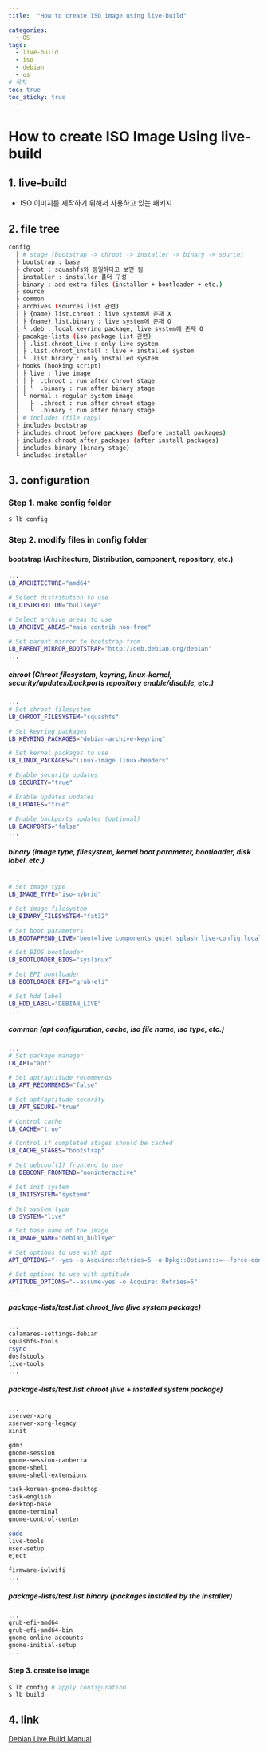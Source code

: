 ```yaml
---
title:  "How to create ISO image using live-build"

categories:
  - OS
tags:
  - live-build
  - iso
  - debian
  - os
# 목차
toc: true
toc_sticky: true
---
```


# How to create ISO Image Using live-build

## 1. live-build

* ISO 이미지를 제작하기 위해서 사용하고 있는 패키지

## 2. file tree

```bash
config
  │ # stage (bootstrap -> chroot -> installer -> binary -> source)
  ├ bootstrap : base
  ├ chroot : squashfs와 동일하다고 보면 됨
  ├ installer : installer 폴더 구성
  ├ binary : add extra files (installer + bootloader + etc.)
  ├ source
  ├ common
  ├ archives (sources.list 관련)
  │ ├ {name}.list.chroot : live system에 존재 X
  │ ├ {name}.list.binary : live system에 존재 O
  │ └ .deb : local keyring package, live system에 존재 O
  ├ pacakge-lists (iso package list 관련)
  │ ├ .list.chroot_live : only live system
  │ ├ .list.chroot_install : live + installed system
  │ └ .list.binary : only installed system
  ├ hooks (hooking script)
  │ ├ live : live image 
  │ │ ├  .chroot : run after chroot stage
  │ │ └  .binary : run after binary stage
  │ └ normal : regular system image
  │   ├  .chroot : run after chroot stage
  │   └  .binary : run after binary stage
  │ # includes (file copy)
  ├ includes.bootstrap
  ├ includes.chroot_before_packages (before install packages)
  ├ includes.chroot_after_packages (after install packages)
  ├ includes.binary (binary stage)
  └ includes.installer
```

## 3. configuration

### Step 1. make config folder

```bash
$ lb config
```

### Step 2. modify files in config folder

#### bootstrap (Architecture, Distribution, component, repository, etc.)

```bash
...
LB_ARCHITECTURE="amd64"

# Select distribution to use
LB_DISTRIBUTION="bullseye"

# Select archive areas to use
LB_ARCHIVE_AREAS="main contrib non-free"

# Set parent mirror to bootstrap from
LB_PARENT_MIRROR_BOOTSTRAP="http://deb.debian.org/debian"
...
```

##### chroot (Chroot filesystem, keyring, linux-kernel, security/updates/backports repository enable/disable, etc.)

```bash
...
# Set chroot filesystem
LB_CHROOT_FILESYSTEM="squashfs"

# Set keyring packages
LB_KEYRING_PACKAGES="debian-archive-keyring"

# Set kernel packages to use
LB_LINUX_PACKAGES="linux-image linux-headers"

# Enable security updates
LB_SECURITY="true"

# Enable updates updates
LB_UPDATES="true"

# Enable backports updates (optional)
LB_BACKPORTS="false"
...
```

##### binary (image type, filesystem, kernel boot parameter, bootloader, disk label. etc.)

```bash
...
# Set image type
LB_IMAGE_TYPE="iso-hybrid"

# Set image filesystem
LB_BINARY_FILESYSTEM="fat32"

# Set boot parameters
LB_BOOTAPPEND_LIVE="boot=live components quiet splash live-config.locales=ko_KR.UTF-8 live-config.timezone=Asia/Seoul live-config.keyboard-layouts=kr"

# Set BIOS bootloader
LB_BOOTLOADER_BIOS="syslinux"

# Set EFI bootloader
LB_BOOTLOADER_EFI="grub-efi"

# Set hdd label
LB_HDD_LABEL="DEBIAN_LIVE"
...
```

##### common (apt configuration, cache, iso file name, iso type, etc.)

```bash
...
# Set package manager
LB_APT="apt"

# Set apt/aptitude recommends
LB_APT_RECOMMENDS="false"

# Set apt/aptitude security
LB_APT_SECURE="true"

# Control cache
LB_CACHE="true"

# Control if completed stages should be cached
LB_CACHE_STAGES="bootstrap"

# Set debconf(1) frontend to use
LB_DEBCONF_FRONTEND="noninteractive"

# Set init system
LB_INITSYSTEM="systemd"

# Set system type
LB_SYSTEM="live"

# Set base name of the image
LB_IMAGE_NAME="debian_bullsye"

# Set options to use with apt
APT_OPTIONS="--yes -o Acquire::Retries=5 -o Dpkg::Options::=--force-confdef"

# Set options to use with aptitude
APTITUDE_OPTIONS="--assume-yes -o Acquire::Retries=5"
...
```

##### package-lists/test.list.chroot_live (live system package)

```bash
...
calamares-settings-debian
squashfs-tools
rsync
dosfstools
live-tools
...
```

##### package-lists/test.list.chroot (live + installed system package)

```bash
...
xserver-xorg
xserver-xorg-legacy
xinit

gdm3
gnome-session
gnome-session-canberra
gnome-shell
gnome-shell-extensions

task-korean-gnome-desktop
task-english
desktop-base
gnome-terminal
gnome-control-center

sudo 
live-tools
user-setup
eject

firmware-iwlwifi
...
```

##### package-lists/test.list.binary (packages installed by the installer)

```bash
...
grub-efi-amd64
grub-efi-amd64-bin
gnome-online-accounts
gnome-initial-setup
...
```

#### Step 3. create iso image

```bash
$ lb config # apply configuration
$ lb build
```

## 4. link

[Debian Live Build Manual](ttps://live-team.pages.debian.net/live-manual/html/live-manual/index.en.html)
